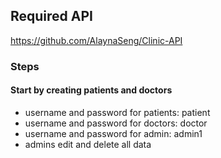 ## Required API
https://github.com/AlaynaSeng/Clinic-API

### Steps
#### Start by creating patients and doctors
- username and password for patients: patient
- username and password for doctors: doctor
- username and password for admin: admin1
- admins edit and delete all data
